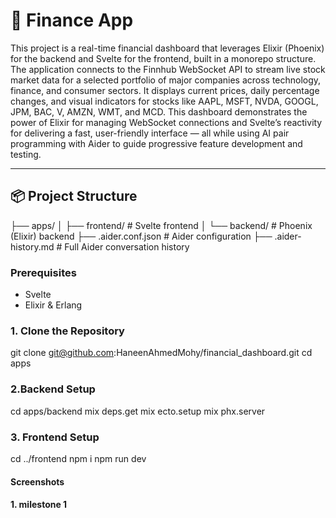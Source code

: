 # 💸 Finance App

This project is a real-time financial dashboard that leverages Elixir (Phoenix) for the backend and Svelte for the frontend, built in a monorepo structure. The application connects to the Finnhub WebSocket API to stream live stock market data for a selected portfolio of major companies across technology, finance, and consumer sectors. It displays current prices, daily percentage changes, and visual indicators for stocks like AAPL, MSFT, NVDA, GOOGL, JPM, BAC, V, AMZN, WMT, and MCD. This dashboard demonstrates the power of Elixir for managing WebSocket connections and Svelte’s reactivity for delivering a fast, user-friendly interface — all while using AI pair programming with Aider to guide progressive feature development and testing.

---

## 📦 Project Structure
├── apps/
│ ├── frontend/ # Svelte frontend
│ └── backend/ # Phoenix (Elixir) backend
├── .aider.conf.json # Aider configuration
├── .aider-history.md # Full Aider conversation history

### Prerequisites

- Svelte
- Elixir & Erlang

### 1. Clone the Repository

git clone git@github.com:HaneenAhmedMohy/financial_dashboard.git
cd apps

### 2.Backend Setup

cd apps/backend
mix deps.get
mix ecto.setup
mix phx.server

### 3. Frontend Setup
cd ../frontend
npm i
npm run dev


#### Screenshots

#### 1. milestone 1
